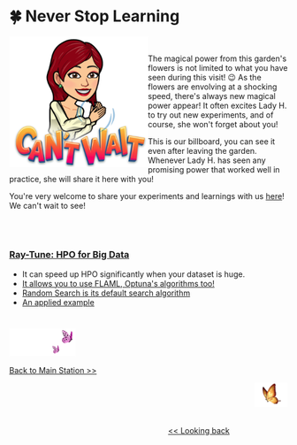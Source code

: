 # 🍀 Never Stop Learning 

<p>
<img align="left" src="https://github.com/lady-h-world/My_Garden/blob/main/images/lady_heart_manga/cant_wait.png" width="251" height="236" />
<p>&nbsp;</p>
The magical power from this garden's flowers is not limited to what you have seen during this visit! 😉 As the flowers are envolving at a shocking speed, there's always new magical power appear! It often excites Lady H. to try out new experiments, and of course, she won't forget about you!

This is our billboard, you can see it even after leaving the garden. Whenever Lady H. has seen any promising power that worked well in practice, she will share it here with you!

You're very welcome to share your experiments and learnings with us [here][7]! We can't wait to see!

</p>
<p>&nbsp;</p>

# 

### [Ray-Tune: HPO for Big Data][1]
* It can speed up HPO significantly when your dataset is huge.
* [It allows you to use FLAML, Optuna's algorithms too!][2]
* [Random Search is its default search algorithm][3]
* [An applied example][4]


#
<p align="left">
<img src="https://github.com/lady-h-world/My_Garden/blob/main/images/follow_us.png" width="120" height="50" />
</p>

[Back to Main Station >>][5]

<p align="right">
<img src="https://github.com/lady-h-world/My_Garden/blob/main/images/going_back.png" width="60" height="44" />
</p>

&nbsp;&nbsp;&nbsp;&nbsp;&nbsp;&nbsp;&nbsp;&nbsp;&nbsp;&nbsp;&nbsp;&nbsp;&nbsp;&nbsp;&nbsp;&nbsp;&nbsp;&nbsp;&nbsp;&nbsp;&nbsp;&nbsp;&nbsp;&nbsp;&nbsp;&nbsp;&nbsp;&nbsp;&nbsp;&nbsp;&nbsp;&nbsp;&nbsp;&nbsp;&nbsp;&nbsp;&nbsp;&nbsp;&nbsp;&nbsp;&nbsp;&nbsp;&nbsp;&nbsp;&nbsp;&nbsp;&nbsp;&nbsp;&nbsp;&nbsp;&nbsp;&nbsp;&nbsp;&nbsp;&nbsp;&nbsp;&nbsp;&nbsp;&nbsp;&nbsp;&nbsp;&nbsp;&nbsp;&nbsp;&nbsp;&nbsp;&nbsp;&nbsp;&nbsp;&nbsp;&nbsp;&nbsp;&nbsp;&nbsp;&nbsp;&nbsp;&nbsp;&nbsp;&nbsp;&nbsp;&nbsp;&nbsp;&nbsp;&nbsp;&nbsp;&nbsp;&nbsp;&nbsp;&nbsp;&nbsp;&nbsp;&nbsp;&nbsp;&nbsp;&nbsp;&nbsp;&nbsp;&nbsp;&nbsp;&nbsp;&nbsp;&nbsp;&nbsp;&nbsp;&nbsp;&nbsp;&nbsp;&nbsp;&nbsp;&nbsp;&nbsp;&nbsp;&nbsp;&nbsp;&nbsp;&nbsp;&nbsp;&nbsp;&nbsp;&nbsp;&nbsp;&nbsp;&nbsp;&nbsp;&nbsp;&nbsp;&nbsp;&nbsp;&nbsp;&nbsp;&nbsp;&nbsp;&nbsp;&nbsp;&nbsp;&nbsp;&nbsp;&nbsp;&nbsp;&nbsp;&nbsp;&nbsp;&nbsp;&nbsp;&nbsp;&nbsp;&nbsp;&nbsp;&nbsp;&nbsp;&nbsp;&nbsp;&nbsp;&nbsp;&nbsp;&nbsp;&nbsp;&nbsp;&nbsp;&nbsp;&nbsp;&nbsp;&nbsp;&nbsp;&nbsp;&nbsp;&nbsp;&nbsp;&nbsp;&nbsp;&nbsp;&nbsp;&nbsp;&nbsp;&nbsp;&nbsp;&nbsp;&nbsp;&nbsp;&nbsp;&nbsp;&nbsp;&nbsp;&nbsp;&nbsp;&nbsp;&nbsp;&nbsp;&nbsp;&nbsp;&nbsp;&nbsp;&nbsp;&nbsp;&nbsp;&nbsp;&nbsp;&nbsp;&nbsp;&nbsp; [<< Looking back][6]


[1]:https://docs.ray.io/en/master/tune/index.html
[2]:https://docs.ray.io/en/master/tune/api_docs/suggestion.html#tune-search-alg
[3]:https://github.com/ray-project/ray/blob/master/python/ray/tune/tune_config.py#L23-L24
[4]:https://docs.ray.io/en/master/tune/examples/lightgbm_example.html
[5]:https://github.com/lady-h-world/My_Garden/blob/main/reading_pages/tour_guide.md#main-station-
[6]:https://github.com/lady-h-world/My_Garden/blob/main/reading_pages/The%20Queen/param_tuning_7.md
[7]:https://github.com/lady-h-world/My_Garden/discussions/categories/show-and-tell
